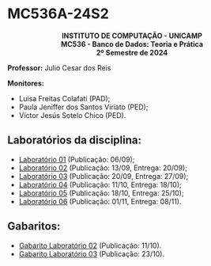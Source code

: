# MC536A-24S2
<p align="center">
    <b>
        INSTITUTO DE COMPUTAÇÃO - UNICAMP </br>
        MC536 - Banco de Dados: Teoria e Prática </br>
        2º Semestre de 2024 </br>
    </b>
</p>

**Professor:** Julio Cesar dos Reis

**Monitores:**

- Luisa Freitas Colafati (PAD);
- Paula Jeniffer dos Santos Viriato (PED);
- Víctor Jesús Sotelo Chico (PED).

## Laboratórios da disciplina:
- [Laboratório 01](LAB01/enunciado.md) (Publicação: 06/09);
- [Laboratório 02](LAB02/enunciado.md) (Publicação: 13/09, Entrega: 20/09);
- [Laboratório 03](LAB03/enunciado.md) (Publicação: 20/09, Entrega: 27/09);
- [Laboratório 04](LAB04/enunciado.md) (Publicação: 11/10, Entrega: 18/10);
- [Laboratório 05](LAB05/enunciado.md) (Publicação: 18/10, Entrega: 25/10);
- [Laboratório 06](LAB06/enunciado.md) (Publicação: 01/11, Entrega: 08/11).
## Gabaritos:
- [Gabarito Laboratório 02](GABARITOS/LAB02.md) (Publicação: 11/10).
- [Gabarito Laboratório 03](GABARITOS/LAB03.md) (Publicação: 23/10).